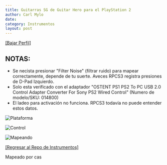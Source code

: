 ```yaml
---
title: Guitarras SG de Guitar Hero para el PlayStation 2
author: Carl Mylo
date: 
category: Instrumentos
layout: post
---
```


[[Bajar Perfil]](https://github.com/hmxmilohax/rb3-pc/raw/main/instrument-repo/PS2%20Guitar%20Hero%20SG%20Guitar.7z)

## NOTAS:

* Se necista presionar "Filter Noise" (filtrar ruido) para mapear correctamente, depende de tu suerte. Aveces RPCS3 registra presiones de D-Pad Izquierdo.
* Solo esta verificado con el adaptador "OSTENT PS1 PS2 To PC USB 2.0 Control Adapter Converter For Sony PS2 Wired Control" (Numero de modelo/SKU: 014800)
* El ladeo para activación no funciona. RPCS3 todavía no puede entender estos datos.

![Plataforma](https://raw.githubusercontent.com/hmxmilohax/rb3-pc/main/assets/images/instruments/ps2.png "Plataforma") 

![Control](https://raw.githubusercontent.com/hmxmilohax/rb3-pc/main/assets/images/instruments/ps2sgcontroller.png "Control") 

![Mapeando](https://raw.githubusercontent.com/hmxmilohax/rb3-pc/main/assets/images/instruments/ps2sgmapping.png "Mapeando") 

[[Regresar al Repo de Instrumentos]](https://hmxmilohax.github.io/rb3-pc/english/instrumentrepo/#instrument-list)


Mapeado por cas